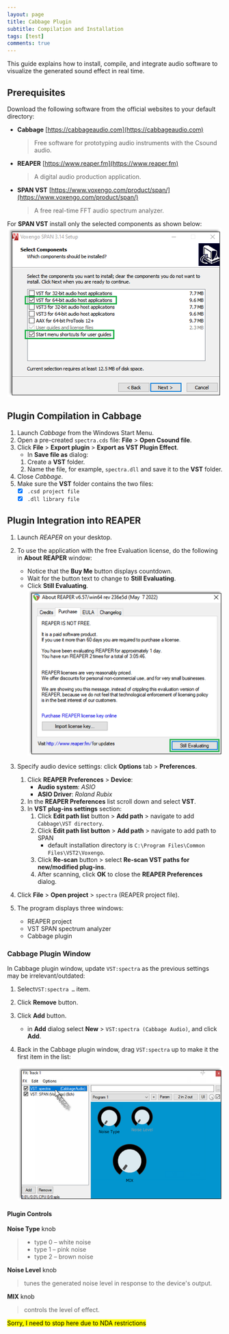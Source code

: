 ```yaml
---
layout: page
title: Cabbage Plugin
subtitle: Compilation and Installation
tags: [test]
comments: true
---
```

This guide explains how to install, compile, and integrate audio software to visualize the generated sound effect in real time.

## Prerequisites

Download the following software from the official websites to your default directory:
- **Cabbage** [https://cabbageaudio.com](https://cabbageaudio.com)  
   > Free software for prototyping audio instruments with the Csound audio.  
- **REAPER**  [https://www.reaper.fm](https://www.reaper.fm)  
   > A digital audio production application.
- **SPAN VST** [https://www.voxengo.com/product/span/](https://www.voxengo.com/product/span/)  
   > A free real-time FFT audio spectrum analyzer.

For **SPAN VST** install only the selected components as shown below:
![SPAN setup](/assets/img/SPAN_setup.png)

## Plugin Compilation in Cabbage

1. Launch _Cabbage_ from the Windows Start Menu. 
2. Open a pre-created `spectra.сds` file: **File** > **Open Csound file**. 
3. Click **File** > **Export plugin** > **Export as VST Plugin Effect**.    
   - In **Save file as** dialog:      
    1. Create a **VST** folder.  
    2. Name the file, for example, `spectra.dll` and save it to the **VST** folder.
7. Close _Cabbage_.
8. Make sure the **VST** folder contains the two files:  
   - [x] `.csd project file`  
   - [x] `.dll library file`

## Plugin Integration into REAPER

1. Launch _REAPER_ on your desktop.
2. To use the application with the free Evaluation license, do the following in **About REAPER** window:
   - Notice that the **Buy Me** button displays countdown. 
   - Wait for the button text to change to **Still Evaluating**.
   - Click **Still Evaluating**.  
   ![REAPER license button](/assets/img/REAPER_license.png)

3. Specify audio device settings: click **Options** tab > **Preferences**.  
   1. Click **REAPER Preferences** > **Device**:
      - **Audio system**: _ASIO_
      - **ASIO Driver**: _Roland Rubix_ 
   2. In the **REAPER Preferences** list scroll down and select **VST**.
   3. In **VST plug-ins settings** section:
      1. Click **Edit path list** button > **Add path** > navigate to add `Cabbage\VST directory`.
      2. Click **Edit path list button** > **Add path** > navigate to add path to SPAN   
          - default installation directory is `C:\Program Files\Common Files\VST2\Voxengo`.
      4. Click **Re-scan** button > select **Re-scan VST paths for new/modified plug-ins**.
      5. After scanning, click **OK** to close the **REAPER Preferences** dialog.
4. Click **File** > **Open project** > `spectra` (REAPER project file).
5. The program displays three windows:  
    - REAPER project
    - VST SPAN spectrum analyzer
    - Cabbage plugin

### Cabbage Plugin Window

In Cabbage plugin window, update `VST:spectra` as the previous settings may be irrelevant/outdated:
1. Select`VST:spectra …` item.
2. Click **Remove** button.
3. Click **Add** button.
   - in **Add** dialog select **New** > `VST:spectra (Cabbage Audio)`, and click **Add**.  
4. Back in the Cabbage plugin window, drag `VST:spectra` up to make it the first item in the list:

   ![drag item up](/assets/img/Cabbage_drag.png)

#### Plugin Controls

**Noise Type** knob   
> - type 0 – white noise
> - type 1 – pink noise
> - type 2 – brown noise

**Noise Level** knob   
> tunes the generated noise level in response to the device's output.

**MIX** knob   
> controls the level of effect.

<mark>Sorry, I need to stop here due to NDA restrictions</mark>
